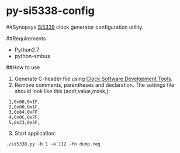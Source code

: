 # py-si5338-config

##Synopsys
  [Si5338](https://www.silabs.com/documents/public/data-sheets/Si5338.pdf) clock generator configuration utility.

##Requirements

  * Python2.7
  * python-smbus

##How to use

1. Generate C-header file using [Clock Software Development Tools](https://www.silabs.com/products/development-tools/software/clock).
2. Remove comments, parentheses and declaration. The settings file should look like this (addr,value,mask,):
```
 1,0x00,0x1F,
 2,0x00,0x1F,
 3,0x84,0xFF,
 4,0x0C,0x7F,
 5,0x23,0x3F,
```
3. Start application:
```
./si5338.py -b 1 -a 112 -fn dump.reg
```
